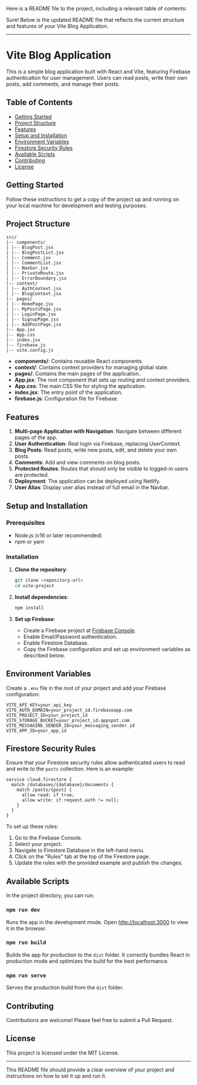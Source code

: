 Here is a README file to the project, including a relevant table of contents:

Sure! Below is the updated README file that reflects the current structure and features of your Vite Blog Application.

---

# Vite Blog Application

This is a simple blog application built with React and Vite, featuring Firebase authentication for user management. Users can read posts, write their own posts, add comments, and manage their posts.

## Table of Contents

- [Getting Started](#getting-started)
- [Project Structure](#project-structure)
- [Features](#features)
- [Setup and Installation](#setup-and-installation)
- [Environment Variables](#environment-variables)
- [Firestore Security Rules](#firestore-security-rules)
- [Available Scripts](#available-scripts)
- [Contributing](#contributing)
- [License](#license)

## Getting Started

Follow these instructions to get a copy of the project up and running on your local machine for development and testing purposes.

## Project Structure


```
src/
|-- components/
| |-- BlogPost.jsx
| |-- BlogPostList.jsx
| |-- Comment.jsx
| |-- CommentList.jsx
| |-- Navbar.jsx
| |-- PrivateRoute.jsx
| |-- ErrorBoundary.jsx
|-- context/
| |-- AuthContext.jsx
| |-- BlogContext.jsx
|-- pages/
| |-- HomePage.jsx
| |-- MyPostsPage.jsx
| |-- LoginPage.jsx
| |-- SignupPage.jsx
| |-- AddPostPage.jsx
|-- App.jsx
|-- App.css
|-- index.jsx
|-- firebase.js
|-- vite.config.js
```


- **components/**: Contains reusable React components.
- **context/**: Contains context providers for managing global state.
- **pages/**: Contains the main pages of the application.
- **App.jsx**: The root component that sets up routing and context providers.
- **App.css**: The main CSS file for styling the application.
- **index.jsx**: The entry point of the application.
- **firebase.js**: Configuration file for Firebase.

## Features

1. **Multi-page Application with Navigation**: Navigate between different pages of the app.
2. **User Authentication**: Real login via Firebase, replacing UserContext.
3. **Blog Posts**: Read posts, write new posts, edit, and delete your own posts.
4. **Comments**: Add and view comments on blog posts.
5. **Protected Routes**: Routes that should only be visible to logged-in users are protected.
6. **Deployment**: The application can be deployed using Netlify.
7. **User Alias**: Display user alias instead of full email in the Navbar.

## Setup and Installation

### Prerequisites

- Node.js (v16 or later recommended)
- npm or yarn

### Installation

1. **Clone the repository**:

   ```sh
   git clone <repository-url>
   cd vite-project

2. **Install dependencies**:

   ```sh
   npm install
   ```

3. **Set up Firebase**:
   - Create a Firebase project at [Firebase Console](https://console.firebase.google.com/).
   - Enable Email/Password authentication.
   - Enable Firestore Database.
   - Copy the Firebase configuration and set up environment variables as described below.

## Environment Variables

Create a `.env` file in the root of your project and add your Firebase configuration:

```env
VITE_API_KEY=your_api_key
VITE_AUTH_DOMAIN=your_project_id.firebaseapp.com
VITE_PROJECT_ID=your_project_id
VITE_STORAGE_BUCKET=your_project_id.appspot.com
VITE_MESSAGING_SENDER_ID=your_messaging_sender_id
VITE_APP_ID=your_app_id
```

## Firestore Security Rules

Ensure that your Firestore security rules allow authenticated users to read and write to the `posts` collection. Here is an example:

```plaintext
service cloud.firestore {
  match /databases/{database}/documents {
    match /posts/{post} {
      allow read: if true;
      allow write: if request.auth != null;
    }
  }
}

```

To set up these rules:

1. Go to the Firebase Console.
2. Select your project.
3. Navigate to Firestore Database in the left-hand menu.
4. Click on the "Rules" tab at the top of the Firestore page.
5. Update the rules with the provided example and publish the changes.

## Available Scripts

In the project directory, you can run:

### `npm run dev`

Runs the app in the development mode. Open [http://localhost:3000](http://localhost:3000) to view it in the browser.

### `npm run build`

Builds the app for production to the `dist` folder. It correctly bundles React in production mode and optimizes the build for the best performance.

### `npm run serve`

Serves the production build from the `dist` folder.

## Contributing

Contributions are welcome! Please feel free to submit a Pull Request.

## License

This project is licensed under the MIT License.

---

This README file should provide a clear overview of your project and instructions on how to set it up and run it. 